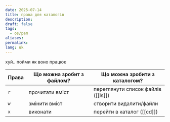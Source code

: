 ```yaml
---
date: 2025-07-14
title: права для каталогів
description: 
draft: false
tags:
  - os/pam
aliases: 
permalink: 
lang: uk
---
```

хуй.. пойми як воно працює

| Права | Що можна зробит з файлом? | Що можна зробити з каталогом?      |
| ----- | ------------------------- | ---------------------------------- |
| `r`   | прочитати вміст           | переглянути список файлів ([[ls]]) |
| `w`   | змінити вміст             | створити видалити/файли            |
| `x`   | виконати                  | перейти в каталог ([[cd]])         |
